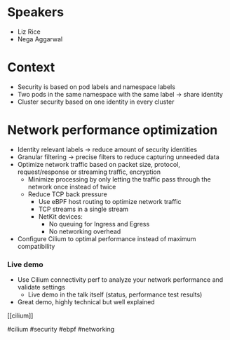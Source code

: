 # Speakers
* Liz Rice
* Nega Aggarwal
# Context
* Security is based on pod labels and namespace labels
* Two pods in the same namespace with the same label -> share identity
* Cluster security based on one identity in every cluster
# Network performance optimization
* Identity relevant labels -> reduce amount of security identities
* Granular filtering -> precise filters to reduce capturing unneeded data
* Optimize network traffic based on packet size, protocol, request/response or streaming traffic, encryption
	* Minimize processing by only letting the traffic pass through the network once instead of twice
	* Reduce TCP back pressure
		* Use eBPF host routing to optimize network traffic
		* TCP streams in a single stream
		* NetKit devices:
			* No queuing for Ingress and Egress
			* No networking overhead
* Configure Cilium to optimal performance instead of maximum compatibility
### Live demo
* Use Cilium connectivity perf to analyze your network performance and validate settings
	* Live demo in the talk itself (status, performance test results)
* Great demo, highly technical but well explained



[[cilium]]

#cilium #security #ebpf #networking